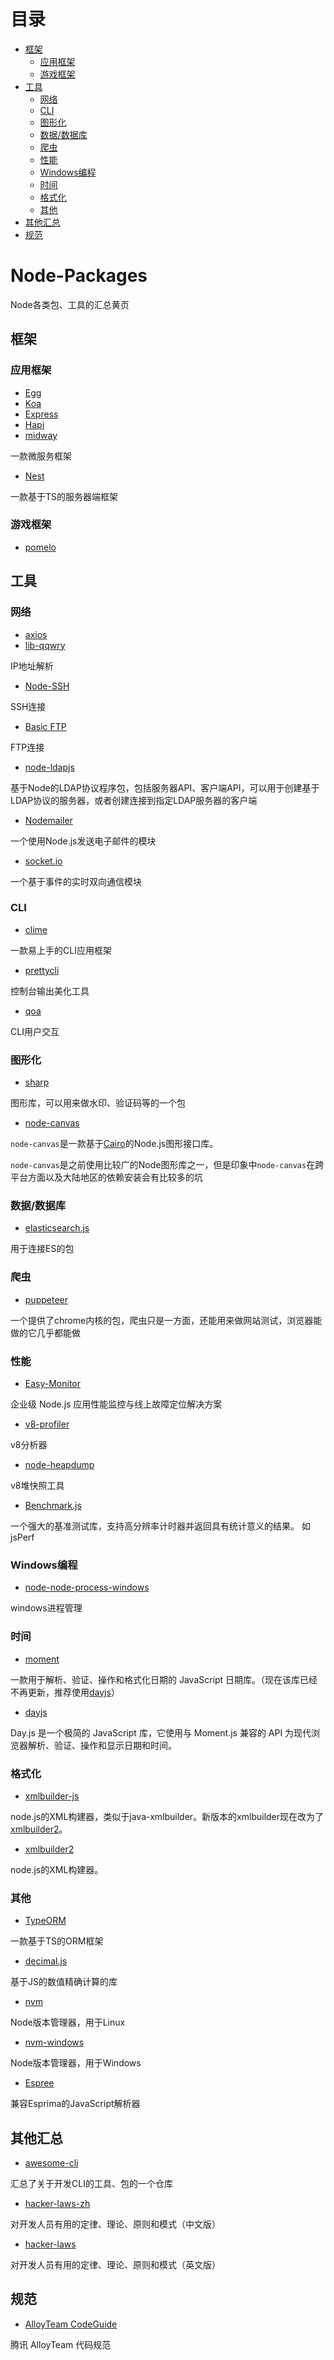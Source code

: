 
# 目录

- [框架](#%E6%A1%86%E6%9E%B6)
  - [应用框架](#%E5%BA%94%E7%94%A8%E6%A1%86%E6%9E%B6)
  - [游戏框架](#%E6%B8%B8%E6%88%8F%E6%A1%86%E6%9E%B6)
- [工具](#%E5%B7%A5%E5%85%B7)
  - [网络](#%E7%BD%91%E7%BB%9C)
  - [CLI](#cli)
  - [图形化](#%E5%9B%BE%E5%BD%A2%E5%8C%96)
  - [数据/数据库](#%E6%95%B0%E6%8D%AE%E6%95%B0%E6%8D%AE%E5%BA%93)
  - [爬虫](#%E7%88%AC%E8%99%AB)
  - [性能](#%E6%80%A7%E8%83%BD)
  - [Windows编程](#windows%E7%BC%96%E7%A8%8B)
  - [时间](#%E6%97%B6%E9%97%B4)
  - [格式化](#%E6%A0%BC%E5%BC%8F%E5%8C%96)
  - [其他](#%E5%85%B6%E4%BB%96)
- [其他汇总](#%E5%85%B6%E4%BB%96%E6%B1%87%E6%80%BB)
- [规范](#%E8%A7%84%E8%8C%83)

# Node-Packages
Node各类包、工具的汇总黄页

## 框架

### 应用框架

- [Egg](https://github.com/eggjs/egg)
- [Koa](https://github.com/koajs/koa)
- [Express](https://github.com/expressjs/express)
- [Hapi](https://github.com/hapijs/hapi)
- [midway](https://github.com/midwayjs/midway)

一款微服务框架

- [Nest](https://github.com/nestjs/nest)

一款基于TS的服务器端框架

### 游戏框架

- [pomelo](https://github.com/NetEase/pomelo)

## 工具

### 网络

- [axios](https://github.com/axios/axios)
- [lib-qqwry](https://github.com/cnwhy/lib-qqwry)
  
IP地址解析

- [Node-SSH](https://github.com/steelbrain/node-ssh)

SSH连接

- [Basic FTP](https://github.com/patrickjuchli/basic-ftp)

FTP连接

- [node-ldapjs](https://github.com/ldapjs/node-ldapjs)

基于Node的LDAP协议程序包，包括服务器API、客户端API，可以用于创建基于LDAP协议的服务器，或者创建连接到指定LDAP服务器的客户端

- [Nodemailer](https://github.com/nodemailer/nodemailer)

一个使用Node.js发送电子邮件的模块

- [socket.io](https://github.com/socketio/socket.io)

一个基于事件的实时双向通信模块



### CLI

- [clime](https://github.com/vilic/clime)
  
一款易上手的CLI应用框架

- [prettycli](https://github.com/siddharthkp/prettycli)

控制台输出美化工具

- [qoa](https://github.com/klaussinani/qoa)

CLI用户交互

### 图形化

- [sharp](https://github.com/lovell/sharp)

图形库，可以用来做水印、验证码等的一个包

- [node-canvas](https://github.com/Automattic/node-canvas)

`node-canvas`是一款基于[Cairo](https://www.cairographics.org/)的Node.js图形接口库。

`node-canvas`是之前使用比较广的Node图形库之一，但是印象中`node-canvas`在跨平台方面以及大陆地区的依赖安装会有比较多的坑

### 数据/数据库

- [elasticsearch.js](https://github.com/elastic/elasticsearch-js-legacy)

用于连接ES的包

### 爬虫

- [puppeteer](https://github.com/puppeteer/puppeteer)

一个提供了chrome内核的包，爬虫只是一方面，还能用来做网站测试，浏览器能做的它几乎都能做

### 性能

- [Easy-Monitor](https://github.com/hyj1991/easy-monitor)

企业级 Node.js 应用性能监控与线上故障定位解决方案

- [v8-profiler](https://github.com/node-inspector/v8-profiler)

v8分析器

- [node-heapdump](https://github.com/bnoordhuis/node-heapdump)

v8堆快照工具

- [Benchmark.js](https://github.com/bestiejs/benchmark.js)

一个强大的基准测试库，支持高分辨率计时器并返回具有统计意义的结果。 如jsPerf

### Windows编程

- [node-node-process-windows](https://github.com/bryphe/node-process-windows)

windows进程管理


### 时间

- [moment](https://github.com/moment/moment)

一款用于解析、验证、操作和格式化日期的 JavaScript 日期库。（现在该库已经不再更新，推荐使用[dayjs](https://github.com/iamkun/dayjs)）

- [dayjs](https://github.com/iamkun/dayjs)

Day.js 是一个极简的 JavaScript 库，它使用与 Moment.js 兼容的 API 为现代浏览器解析、验证、操作和显示日期和时间。

### 格式化

- [xmlbuilder-js](https://github.com/oozcitak/xmlbuilder-js)

node.js的XML构建器，类似于java-xmlbuilder。新版本的xmlbuilder现在改为了[xmlbuilder2](https://github.com/oozcitak/xmlbuilder2)。

- [xmlbuilder2](https://github.com/oozcitak/xmlbuilder2)

node.js的XML构建器。
### 其他

- [TypeORM](https://github.com/typeorm/typeorm)

一款基于TS的ORM框架

- [decimal.js](https://github.com/MikeMcl/decimal.js)

基于JS的数值精确计算的库

- [nvm](https://github.com/nvm-sh/nvm)

Node版本管理器，用于Linux

- [nvm-windows](https://github.com/coreybutler/nvm-windows)

Node版本管理器，用于Windows

- [Espree](https://github.com/eslint/espree)

兼容Esprima的JavaScript解析器

## 其他汇总

- [awesome-cli](https://github.com/Kikobeats/awesome-cli)

汇总了关于开发CLI的工具、包的一个仓库

- [hacker-laws-zh](https://github.com/nusr/hacker-laws-zh)

对开发人员有用的定律、理论、原则和模式（中文版）

- [hacker-laws](https://github.com/dwmkerr/hacker-laws)

对开发人员有用的定律、理论、原则和模式（英文版）

## 规范

- [AlloyTeam CodeGuide](https://github.com/AlloyTeam/CodeGuide)

腾讯 AlloyTeam 代码规范


